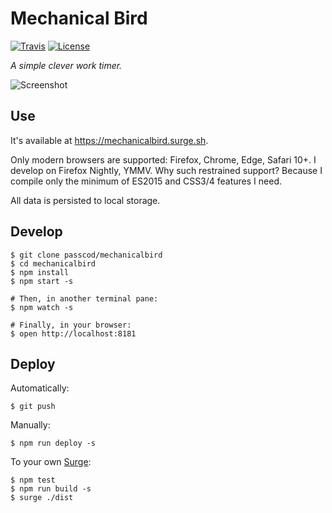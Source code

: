 # Mechanical Bird

[![Travis](https://img.shields.io/travis/passcod/mechanicalbird.svg?style=flat-square)](https://travis-ci.org/passcod/mechanicalbird)
[![License](https://img.shields.io/badge/license-ISC-blue.svg?style=flat-square)](https://spdx.org/licenses/ISC.html)

_A simple clever work timer._

![Screenshot](https://cloud.githubusercontent.com/assets/155787/17354678/f5e7bdf2-599e-11e6-8392-a89fde6f5e89.png)

## Use

It's available at https://mechanicalbird.surge.sh.

Only modern browsers are supported: Firefox, Chrome, Edge, Safari 10+. I develop
on Firefox Nightly, YMMV. Why such restrained support? Because I compile only
the minimum of ES2015 and CSS3/4 features I need.

All data is persisted to local storage.

## Develop

```
$ git clone passcod/mechanicalbird
$ cd mechanicalbird
$ npm install
$ npm start -s

# Then, in another terminal pane:
$ npm watch -s

# Finally, in your browser:
$ open http://localhost:8181
```

## Deploy

Automatically:

```
$ git push
```

Manually:

```
$ npm run deploy -s
```

To your own [Surge](https://surge.sh):

```
$ npm test
$ npm run build -s
$ surge ./dist
```
